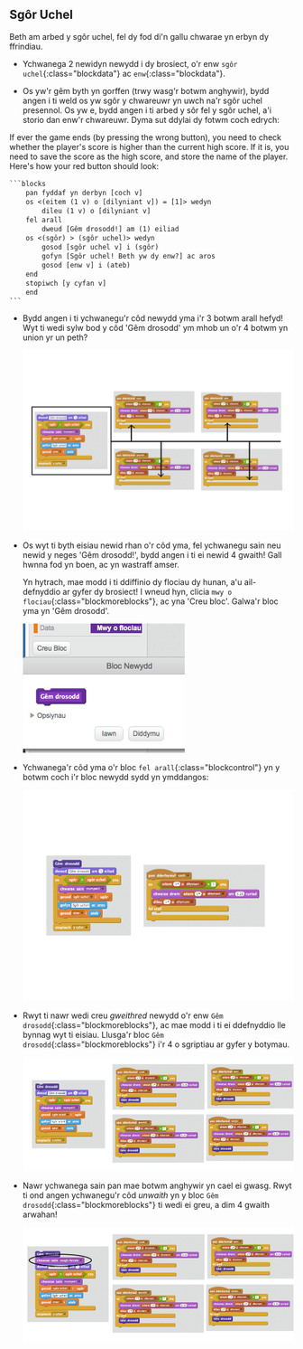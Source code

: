 ## Sgôr Uchel

Beth am arbed y sgôr uchel, fel dy fod di'n gallu chwarae yn erbyn dy ffrindiau.

+ Ychwanega 2 newidyn newydd i dy brosiect, o'r enw `sgôr uchel`{:class="blockdata"} ac `enw`{:class="blockdata"}.

+ Os yw'r gêm byth yn gorffen (trwy wasg'r botwm anghywir), bydd angen i ti weld os yw sgôr y chwareuwr yn uwch na'r sgôr uchel presennol.  Os yw e, bydd angen i ti arbed y sôr fel y sgôr uchel, a'i storio dan enw'r chwareuwr.  Dyma sut ddylai dy fotwm coch edrych:

If ever the game ends (by pressing the wrong button), you need to check whether the player's score is higher than the current high score. If it is, you need to save the score as the high score, and store the name of the player. Here's how your red button should look:

	```blocks
		pan fyddaf yn derbyn [coch v]
		os <(eitem (1 v) o [dilyniant v]) = [1]> wedyn
   			dileu (1 v) o [dilyniant v]
		fel arall
   			dweud [Gêm drosodd!] am (1) eiliad
   		os <(sgôr) > (sgôr uchel)> wedyn
      		gosod [sgôr uchel v] i (sgôr)
      		gofyn [Sgôr uchel! Beth yw dy enw?] ac aros
   	   		gosod [enw v] i (ateb)
   		end
   		stopiwch [y cyfan v]
		end
	```

+ Bydd angen i ti ychwanegu'r côd newydd yma i'r 3 botwm arall hefyd! Wyt ti wedi sylw bod y côd 'Gêm drosodd' ym mhob un o'r 4 botwm yn union yr un peth?

	![screenshot](images/colour-same.png)

+ Os wyt ti byth eisiau newid rhan o'r côd yma, fel ychwanegu sain neu newid y neges 'Gêm drosodd!', bydd angen i ti ei newid 4 gwaith! Gall hwnna fod yn boen, ac yn wastraff amser.

	Yn hytrach, mae modd i ti ddiffinio dy flociau dy hunan, a'u ail-defnyddio ar gyfer dy brosiect! I wneud hyn, clicia `mwy o flociau`{:class="blockmoreblocks"}, ac yna 'Creu bloc'. Galwa'r bloc yma yn 'Gêm drosodd'.

	![screenshot](images/colour-more.png)

+ Ychwanega'r côd yma o'r bloc `fel arall`{:class="blockcontrol"} yn y botwm coch i'r bloc newydd sydd yn ymddangos:

	![screenshot](images/colour-make-block.png)

+ Rwyt ti nawr wedi creu _gweithred_ newydd o'r enw `Gêm drosodd`{:class="blockmoreblocks"}, ac mae modd i ti ei ddefnyddio lle bynnag wyt ti eisiau. Llusga'r bloc `Gêm drosodd`{:class="blockmoreblocks"} i'r 4 o sgriptiau ar gyfer y botymau.

	![screenshot](images/colour-use-block.png)

+ Nawr ychwanega sain pan mae botwm anghywir yn cael ei gwasg.  Rwyt ti ond angen ychwanegu'r côd _unwaith_ yn y bloc `Gêm drosodd`{:class="blockmoreblocks"} ti wedi ei greu, a dim 4 gwaith arwahan! 

	![screenshot](images/colour-cough.png)
